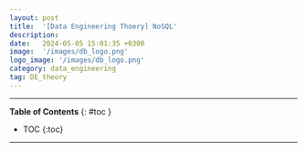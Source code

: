 ```yaml
---
layout: post
title:  '[Data Engineering Thoery] NoSQL'
description: 
date:   2024-05-05 15:01:35 +0300
image:  '/images/db_logo.png'
logo_image: '/images/db_logo.png'
category: data_engineering
tag: DE_theory
---
```


---
**Table of Contents**
{: #toc }
*  TOC
{:toc}

---
